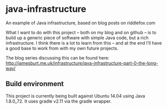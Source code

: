 # java-infrastructure
An example of Java infrastructure, based on blog posts on riddlefox.com

What I want to do with this project – both on my blog and on github – is to build up a generic piece of 
software with simple Java code, but a rich infrastructure. I think there is a lot to learn from this – 
and at the end I’ll have a good base to work from with my own future projects.

The blog series discussing this can be found here:
http://jamesburt.me.uk/infrastructure/java-infrastructure-part-0-the-long-way/

## Build environment

This project is currently being built against Ubuntu 14.04 using Java 1.8.0_72. It uses gradle v2.11 via 
the gradle wrapper.
